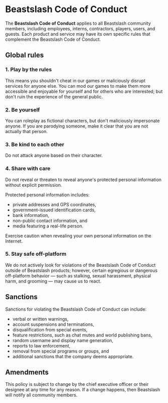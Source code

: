 # Beastslash Code of Conduct
The **Beastslash Code of Conduct** applies to all Beastslash community members, including employees, interns, contractors, players, users, and guests. Each product and service may have its own specific rules that complement the Beastslash Code of Conduct.

## Global rules
### 1. Play by the rules
This means you shouldn't cheat in our games or maliciously disrupt services for anyone else. You can mod our games to make them more accessible and enjoyable for yourself and for others who are interested; but don't ruin the experience of the general public. 

### 2. Be yourself
You can roleplay as fictional characters, but don't maliciously impersonate anyone. If you are parodying someone, make it clear that you are not actually that person.

### 3. Be kind to each other
Do not attack anyone based on their character.

### 4. Share with care
Do not reveal or threaten to reveal anyone's protected personal information without explicit permission.

Protected personal information includes:
* private addresses and GPS coordinates,
* government-issued identification cards,
* bank information,
* non-public contact information, and
* media featuring a real-life person.

Exercise caution when revealing your own personal information on the Internet.

### 5. Stay safe off-platform
We do not actively look for violations of the Beastslash Code of Conduct outside of Beastslash products; however, certain egregious or dangerous off-platform behavior — such as stalking, sexual harassment, physical harm, and grooming — may cause us to react. 

## Sanctions
Sanctions for violating the Beastslash Code of Conduct can include:
* verbal or written warnings,
* account suspensions and terminations,
* disqualification from special events,
* feature restrictions, such as chat mutes and world publishing bans,
* random username and display name generation,
* reports to law enforcement,
* removal from special programs or groups, and
* additional sanctions that the company deems appropriate.

## Amendments
This policy is subject to change by the chief executive officer or their designee at any time for any reason. If a change happens, then Beastslash will notify all community members.
